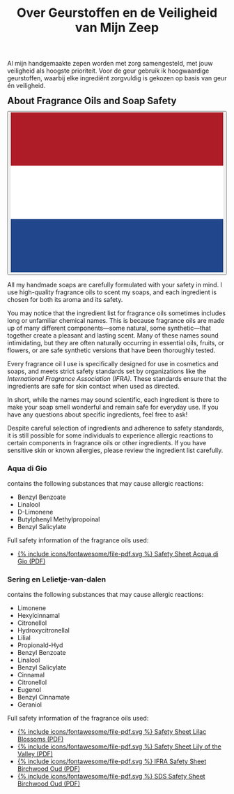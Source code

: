 ﻿---
title: "Over Geurstoffen en de Veiligheid van Mijn Zeep"
layout: single
author_profile: true
excerpt_separator: <!--more-->
header:
    overlay_image: random
    overlay_filter: 0.3
    teaser: /assets/images/teaser/fragrance.webp
comments: true
tags: zeep
---  
  Al mijn handgemaakte zepen worden met zorg samengesteld, met jouw veiligheid als hoogste prioriteit. Voor de geur gebruik ik hoogwaardige geurstoffen, waarbij elke ingrediënt zorgvuldig is gekozen op basis van geur én veiligheid.
<!--more-->
<style>
.page__content > p:first-child {
  display: none;
}
</style>

<div class="lang-content lang-nl" style="display:none;">
  <div class="lang-header">
    <h2 style="margin: 0.5em 0 0.5em;">Over Geurstoffen en de Veiligheid van Mijn Zeep</h2>
    <div class="lang-switcher">
      <button id="lang-toggle" onclick="toggleLang()">
        <img id="lang-flag" src="/assets/images/ui/gb.svg" alt="English flag">
      </button>
    </div>
  </div>
  <p>
  
    Al mijn handgemaakte zepen worden met zorg samengesteld, met jouw veiligheid als hoogste prioriteit. Voor de geur gebruik ik hoogwaardige geurstoffen, waarbij elke ingrediënt zorgvuldig is gekozen op basis van geur én veiligheid.
  </p>
  <p>
    Je zult misschien merken dat de ingrediëntenlijst van geurstoffen soms lange of onbekende chemische namen bevat. Dit komt doordat geurstoffen bestaan uit veel verschillende componenten—sommige natuurlijk, sommige synthetisch—die samen zorgen voor een aangename en langdurige geur. Veel van deze namen klinken misschien spannend, maar ze komen vaak van nature voor in etherische oliën, fruit of bloemen, of het zijn veilige synthetische varianten die uitgebreid zijn getest.
  </p>
  <p>
    Elke geurstof die ik gebruik is speciaal ontwikkeld voor gebruik in cosmetica en zeep, en voldoet aan strenge veiligheidsnormen van organisaties zoals de <em>International Fragrance Association (IFRA)</em>. Deze normen zorgen ervoor dat de ingrediënten veilig zijn voor contact met de huid, mits ze op de juiste manier worden gebruikt.
  </p>
  <p>
    Kortom: hoewel de namen soms wetenschappelijk klinken, zijn alle ingrediënten zorgvuldig gekozen om jouw zeep heerlijk te laten ruiken én veilig te houden voor dagelijks gebruik. Heb je vragen over specifieke ingrediënten? Laat het gerust weten!
  </p>
  <p>
    Ondanks de zorgvuldige selectie van ingrediënten en het naleven van veiligheidsnormen, is het mogelijk dat sommige mensen allergische reacties krijgen op bepaalde bestanddelen in geurstoffen of andere ingrediënten. Heb je een gevoelige huid of bekende allergieën? Bekijk dan de ingrediëntenlijst goed.
  </p>

  <h3>Aqua di Gio</h3>
  <p class="sc">
    Bevat de volgende stoffen die mogelijk allergische reacties kunnen veroorzaken:
  </p>
  <ul class="allergen-list">
    <li>Benzyl Benzoate</li>
    <li>Linalool</li>
    <li>D-Limonene</li>
    <li>Butylphenyl Methylpropoinal</li>
    <li>Benzyl Salicylate</li>
  </ul>
  <p>
    Volledige veiligheidsinformatie van de gebruikte parfum olieën:
  </p>
  <ul class="allergen-list-url">
    <li>
      <a class="allergen-url" href="/assets/pdf/aquadigio/Dossier_Fragrance-oil-–-Acqua-Di-Gio-Inspired.pdf" target="_blank" rel="noopener" title="Dossier_Fragrance-oil-–-Acqua-Di-Gio-Inspired.pdf"><span class="icon-pdf" aria-hidden="true">{% include icons/fontawesome/file-pdf.svg %}</span> Veiligheidsinformatie Acqua di Gio (PDF)</a>
    </li>
  </ul>

  <h3>Sering en Lelietje-van-dalen</h3>
  <p class="sc">
    Bevat de volgende stoffen die mogelijk allergische reacties kunnen veroorzaken:
  </p>
  <ul class="allergen-list">
    <li>Limonene</li>
    <li>Hexylcinnamal</li>
    <li>Citronellol</li>
    <li>Hydroxycitronellal</li>
    <li>Lilial</li>
    <li>Propionald-Hyd</li>
    <li>Benzyl Benzoate</li>
    <li>Linalool</li>
    <li>Benzyl Salicylate</li>
    <li>Cinnamal</li>
    <li>Citronellol</li>
    <li>Eugenol</li>
    <li>Benzyl Cinnamate</li>
    <li>Geraniol</li>
  </ul>
  <p>
    Volledige veiligheidsinformatie van de gebruikte parfum olieën:
  </p>
  <ul class="allergen-list-url">
    <li>
      <a class="allergen-url" href="/assets/pdf/sering/80400-DOSSIER-engels-PARFUM-LILAC-BLOSSOMS-1.pdf" target="_blank" rel="noopener" title="80400-DOSSIER-engels-PARFUM-LILAC-BLOSSOMS-1.pdf"><span class="icon-pdf" aria-hidden="true">{% include icons/fontawesome/file-pdf.svg %}</span> Veiligheidsinformatie Lilac Blossoms (PDF)</a>
    </li>
    <li>
      <a class="allergen-url" href="/assets/pdf/sering/Dossier_Fragrance-Oil-–-Lily-of-the-Valley.pdf" target="_blank" rel="noopener" title="Dossier_Fragrance-Oil-–-Lily-of-the-Valley.pdf"><span class="icon-pdf" aria-hidden="true">{% include icons/fontawesome/file-pdf.svg %}</span> Veiligheidsinformatie Lily of the Valley (PDF)</a>
    </li>
    <li>
      <a class="allergen-url" href="/assets/pdf/sering/ifra_eu_prop65_V000224_BIRCHWOOD_OUD_FRAGRANCE_OIL-1.pdf" target="_blank" rel="noopener" title="ifra_eu_prop65_V000224_BIRCHWOOD_OUD_FRAGRANCE_OIL-1.pdf"><span class="icon-pdf" aria-hidden="true">{% include icons/fontawesome/file-pdf.svg %}</span> IFRA Veiligheidsblad Birchwood Oud (PDF)</a>
    </li>
    <li>
      <a class="allergen-url" href="/assets/pdf/sering/SDS_V000224_BIRCHWOOD_OUD_FRAGRANCE_OIL-1.pdf" target="_blank" rel="noopener" title="SDS_V000224_BIRCHWOOD_OUD_FRAGRANCE_OIL-1.pdf"><span class="icon-pdf" aria-hidden="true">{% include icons/fontawesome/file-pdf.svg %}</span> SDS Veiligheidsblad Birchwood Oud (PDF)</a>
    </li>
  </ul>
</div>

<div class="lang-content lang-en">
  <div class="lang-header">
    <h2 style="margin: 0.5em 0 0.5em;">About Fragrance Oils and Soap Safety</h2>
    <div class="lang-switcher">
      <button id="lang-toggle" onclick="toggleLang()">
        <img id="lang-flag" src="/assets/images/ui/nl.svg" alt="Dutch flag">
      </button>
    </div>
  </div>
  <p>
  
  All my handmade soaps are carefully formulated with your safety in mind. I use high-quality fragrance oils to scent my soaps, and each ingredient is chosen for both its aroma and its safety.
   </p>
  <p>
  You may notice that the ingredient list for fragrance oils sometimes includes long or unfamiliar chemical names. This is because fragrance oils are made up of many different components—some natural, some synthetic—that together create a pleasant and lasting scent. Many of these names sound intimidating, but they are often naturally occurring in essential oils, fruits, or flowers, or are safe synthetic versions that have been thoroughly tested.
   </p>
  <p>
  Every fragrance oil I use is specifically designed for use in cosmetics and soaps, and meets strict safety standards set by organizations like the <em>International Fragrance Association (IFRA)</em>. These standards ensure that the ingredients are safe for skin contact when used as directed.
   </p>
  <p>
  In short, while the names may sound scientific, each ingredient is there to make your soap smell wonderful and remain safe for everyday use. If you have any questions about specific ingredients, feel free to ask!
   </p>
  <p>
  Despite careful selection of ingredients and adherence to safety standards, it is still possible for some individuals to experience allergic reactions to certain components in fragrance oils or other ingredients. If you have sensitive skin or known allergies, please review the ingredient list carefully.
   </p>
  <p>

  <h3>Aqua di Gio</h3> 
  <p class="sc">
  contains the following substances that may cause allergic reactions:
  </p> 
  <ul class="allergen-list">
    <li>Benzyl Benzoate</li>
    <li>Linalool</li>
    <li>D-Limonene</li>
    <li>Butylphenyl Methylpropoinal</li>
    <li>Benzyl Salicylate</li>
   </ul>
 
  <p>
  Full safety information of the fragrance oils used:
  </p>
  <ul class="allergen-list-url">
    <li>
      <a class="allergen-url" href="/assets/pdf/aquadigio/Dossier_Fragrance-oil-–-Acqua-Di-Gio-Inspired.pdf" target="_blank" rel="noopener" title="Dossier_Fragrance-oil-–-Acqua-Di-Gio-Inspired.pdf"><span class="icon-pdf" aria-hidden="true">{% include icons/fontawesome/file-pdf.svg %}</span> Safety Sheet Acqua di Gio (PDF)</a>
    </li>
  </ul>

 <h3> Sering en Lelietje-van-dalen</h3>
 <p class="sc">
  contains the following substances that may cause allergic reactions:
  </p>
<ul class="allergen-list">
    <li>Limonene</li>
    <li>Hexylcinnamal</li>
    <li>Citronellol</li>
    <li>Hydroxycitronellal</li>
    <li>Lilial</li>
    <li>Propionald-Hyd</li>
    <li>Benzyl Benzoate</li>
    <li>Linalool</li>
    <li>Benzyl Salicylate</li>
    <li>Cinnamal</li>
    <li>Citronellol</li>
    <li>Eugenol</li>
    <li>Benzyl Cinnamate</li>
    <li>Geraniol</li>
</ul>
  
  <p>
  Full safety information of the fragrance oils used:</p>
  
<ul class="allergen-list-url">
    <li>
        <a class="allergen-url" href="/assets/pdf/sering/80400-DOSSIER-engels-PARFUM-LILAC-BLOSSOMS-1.pdf" target="_blank" rel="noopener" title="80400-DOSSIER-engels-PARFUM-LILAC-BLOSSOMS-1.pdf"><span class="icon-pdf" aria-hidden="true">{% include icons/fontawesome/file-pdf.svg %}</span> Safety Sheet Lilac Blossoms (PDF)</a>
    </li>
    <li>
        <a class="allergen-url" href="/assets/pdf/sering/Dossier_Fragrance-Oil-–-Lily-of-the-Valley.pdf" target="_blank" rel="noopener" title="Dossier_Fragrance-Oil-–-Lily-of-the-Valley.pdf"><span class="icon-pdf" aria-hidden="true">{% include icons/fontawesome/file-pdf.svg %}</span> Safety Sheet Lily of the Valley (PDF)</a>
    </li>
    <li>
        <a class="allergen-url" href="/assets/pdf/sering/ifra_eu_prop65_V000224_BIRCHWOOD_OUD_FRAGRANCE_OIL-1.pdf" target="_blank" rel="noopener" title="ifra_eu_prop65_V000224_BIRCHWOOD_OUD_FRAGRANCE_OIL-1.pdf"><span class="icon-pdf" aria-hidden="true">{% include icons/fontawesome/file-pdf.svg %}</span> IFRA Safety Sheet Birchwood Oud (PDF)</a>
    </li>
    <li>
        <a class="allergen-url" href="/assets/pdf/sering/SDS_V000224_BIRCHWOOD_OUD_FRAGRANCE_OIL-1.pdf" target="_blank" rel="noopener" title="SDS_V000224_BIRCHWOOD_OUD_FRAGRANCE_OIL-1.pdf"><span class="icon-pdf" aria-hidden="true">{% include icons/fontawesome/file-pdf.svg %}</span> SDS Safety Sheet Birchwood Oud (PDF)</a>
    </li>
</ul>
</p>
</div>